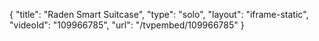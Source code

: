 {
    "title": "Raden Smart Suitcase",
    "type": "solo",
    "layout": "iframe-static",
    "videoId": "109966785",
    "url": "\/tvpembed\/109966785"
}